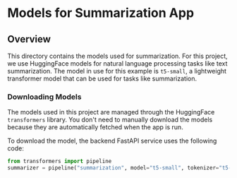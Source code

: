 # Models for Summarization App

## Overview

This directory contains the models used for summarization. For this project, we use HuggingFace models for natural language processing tasks like text summarization. The model in use for this example is `t5-small`, a lightweight transformer model that can be used for tasks like summarization.

### Downloading Models

The models used in this project are managed through the HuggingFace `transformers` library. You don't need to manually download the models because they are automatically fetched when the app is run.

To download the model, the backend FastAPI service uses the following code:

```python
from transformers import pipeline
summarizer = pipeline("summarization", model="t5-small", tokenizer="t5-small")
